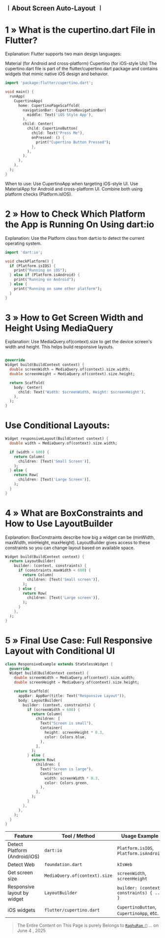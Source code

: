 
## ㆐About Screen Auto-Layout ㆐ 

# 1 » What is the cupertino.dart File in Flutter?

Explanation:
Flutter supports two main design languages:

Material (for Android and cross-platform)
Cupertino (for iOS-style UIs)
The cupertino.dart file is part of the flutter/cupertino.dart package and contains widgets that mimic native iOS design and behavior.

```dart
import 'package:flutter/cupertino.dart';

void main() {
  runApp(
    CupertinoApp(
      home: CupertinoPageScaffold(
        navigationBar: CupertinoNavigationBar(
          middle: Text('iOS Style App'),
        ),
        child: Center(
          child: CupertinoButton(
            child: Text("Press Me"),
            onPressed: () {
              print("Cupertino Button Pressed");
            },
          ),
        ),
      ),
    ),
  );
}
```
When to use:
Use CupertinoApp when targeting iOS-style UI.
Use MaterialApp for Android and cross-platform UI.
Combine both using platform checks (Platform.isIOS).

# 2 » How to Check Which Platform the App is Running On Using dart:io

Explanation:
Use the Platform class from dart:io to detect the current operating system.

```dart
import 'dart:io';

void checkPlatform() {
  if (Platform.isIOS) {
    print("Running on iOS");
  } else if (Platform.isAndroid) {
    print("Running on Android");
  } else {
    print("Running on some other platform");
  }
}

```

# 3 » How to Get Screen Width and Height Using MediaQuery

Explanation:
Use MediaQuery.of(context).size to get the device screen's width and height. This helps build responsive layouts.

```dart

@override
Widget build(BuildContext context) {
  double screenWidth = MediaQuery.of(context).size.width;
  double screenHeight = MediaQuery.of(context).size.height;

  return Scaffold(
    body: Center(
      child: Text('Width: $screenWidth, Height: $screenHeight'),
    ),
  );
}


```

# Use Conditional Layouts:

```dart
Widget responsiveLayout(BuildContext context) {
  double width = MediaQuery.of(context).size.width;

  if (width < 600) {
    return Column(
      children: [Text('Small Screen')],
    );
  } else {
    return Row(
      children: [Text('Large Screen')],
    );
  }
}

```

# 4 » What are BoxConstraints and How to Use LayoutBuilder

Explanation:
BoxConstraints describe how big a widget can be (minWidth, maxWidth, minHeight, maxHeight).
LayoutBuilder gives access to these constraints so you can change layout based on available space.

```dart
Widget build(BuildContext context) {
  return LayoutBuilder(
    builder: (context, constraints) {
      if (constraints.maxWidth < 600) {
        return Column(
          children: [Text('Small screen')],
        );
      } else {
        return Row(
          children: [Text('Large screen')],
        );
      }
    },
  );
}

```

# 5 » Final Use Case: Full Responsive Layout with Conditional UI

```dart
class ResponsiveExample extends StatelessWidget {
  @override
  Widget build(BuildContext context) {
    double screenWidth = MediaQuery.of(context).size.width;
    double screenHeight = MediaQuery.of(context).size.height;

    return Scaffold(
      appBar: AppBar(title: Text("Responsive Layout")),
      body: LayoutBuilder(
        builder: (context, constraints) {
          if (screenWidth < 600) {
            return Column(
              children: [
                Text("Screen is small"),
                Container(
                  height: screenHeight * 0.3,
                  color: Colors.blue,
                ),
              ],
            );
          } else {
            return Row(
              children: [
                Text("Screen is large"),
                Container(
                  width: screenWidth * 0.3,
                  color: Colors.green,
                ),
              ],
            );
          }
        },
      ),
    );
  }
}

```

| Feature                       | Tool / Method                 | Usage Example                             |
| ----------------------------- | ----------------------------- | ----------------------------------------- |
| Detect Platform (Android/iOS) | `dart:io`                     | `Platform.isIOS`, `Platform.isAndroid`    |
| Detect Web                    | `foundation.dart`             | `kIsWeb`                                  |
| Get screen size               | `MediaQuery.of(context).size` | `screenWidth`, `screenHeight`             |
| Responsive layout by widget   | `LayoutBuilder`               | `builder: (context, constraints) { ... }` |
| iOS widgets                   | `flutter/cupertino.dart`      | `CupertinoButton`, `CupertinoApp`, etc.   |



> The Entire Content on This Page is purely Belongs to [`RaghuRam `](https://raghuramdev.blogspot.com) ...
> on June 4 , 2025
